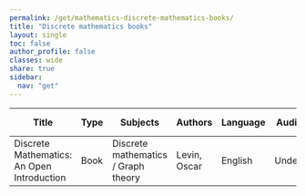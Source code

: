 ```yaml
---
permalink: /get/mathematics-discrete-mathematics-books/
title: "Discrete mathematics books"
layout: single
toc: false
author_profile: false
classes: wide
share: true
sidebar:
  nav: "get"
---
```


| Title | Type | Subjects | Authors | Language | Audience | Reviews | URLs | Last checked | License |
|---|---|---|---|---|---|---|---|---|---|
| Discrete Mathematics: An Open Introduction | Book | Discrete mathematics / Graph theory | Levin, Oscar | English | Undergrad |  | <a href="https://discrete.openmathbooks.org/pdfs/dmoi3-tablet.pdf" target="_blank">PDF</a><br><a href="https://discrete.openmathbooks.org/dmoi3/dmoi.html" target="_blank">HTML</a><br><a href="https://discrete.openmathbooks.org/dmoi3.html" target="_blank">Site</a> | 11/11/2023 | CC BY-SA 4.0 DEED |